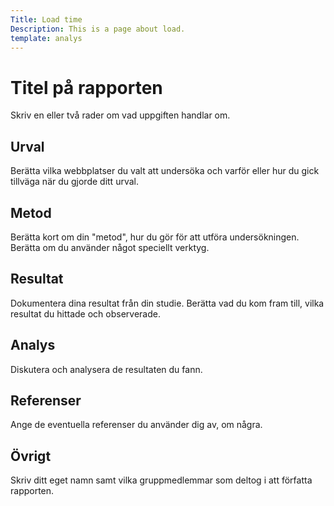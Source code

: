 ```yaml
---
Title: Load time
Description: This is a page about load.
template: analys
---
```


# Titel på rapporten

Skriv en eller två rader om vad uppgiften handlar om.

## Urval

Berätta vilka webbplatser du valt att undersöka och varför eller hur du gick tillväga när du gjorde ditt urval.

## Metod

Berätta kort om din "metod", hur du gör för att utföra undersökningen. Berätta om du använder något speciellt verktyg.

## Resultat

Dokumentera dina resultat från din studie. Berätta vad du kom fram till, vilka resultat du hittade och observerade.

## Analys

Diskutera och analysera de resultaten du fann.

## Referenser

Ange de eventuella referenser du använder dig av, om några.

## Övrigt

Skriv ditt eget namn samt vilka gruppmedlemmar som deltog i att författa rapporten.
